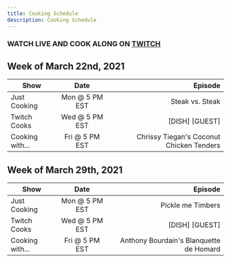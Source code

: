 ```yaml
---
title: Cooking Schedule
description: Cooking Schedule
---
```


### WATCH LIVE AND COOK ALONG ON [TWITCH](https://www.twitch.tv/lycangtv)

## Week of March 22nd, 2021

| Show              | Date           | Episode                                  |
| ----------------- |:--------------:| ----------------------------------------:|
| Just Cooking      | Mon @ 5 PM EST | Steak vs. Steak                          |
| Twitch Cooks      | Wed @ 5 PM EST | [DISH] [GUEST]                           |
| Cooking with...   | Fri @ 5 PM EST | Chrissy Tiegan's Coconut Chicken Tenders |

## Week of March 29th, 2021

| Show              | Date           | Episode                                  |
| ----------------- |:--------------:| ----------------------------------------:|
| Just Cooking      | Mon @ 5 PM EST | Pickle me Timbers                        |
| Twitch Cooks      | Wed @ 5 PM EST | [DISH] [GUEST]                           |
| Cooking with...   | Fri @ 5 PM EST | Anthony Bourdain's Blanquette de Homard  |
